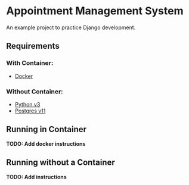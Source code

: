 # Appointment Management System

An example project to practice Django development.

## Requirements

### With Container:
- [Docker](https://www.docker.com/)

### Without Container:
- [Python v3](https://www.python.org/)
- [Postgres v11](https://www.postgresql.org/)

## Running in Container
**TODO: Add docker instructions**

## Running without a Container
**TODO: Add instructions**
